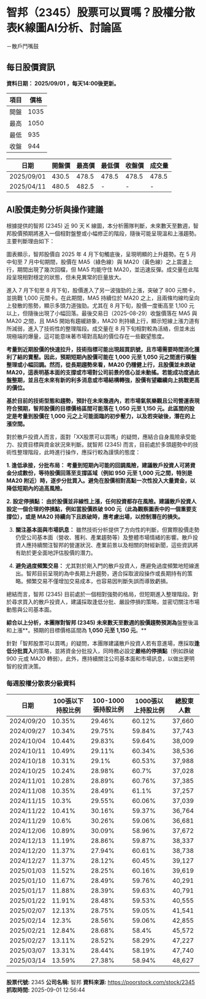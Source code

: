 # 智邦（2345）股票可以買嗎？股權分散表K線圖AI分析、討論區
－散戶鬥嘴鼓

## 每日股價資訊

**資料日期： 2025/09/01 ，每天14:00後更新。**

| 項目 | 價格 |
|------|------|
| 開盤 | 1035 |
| 最高 | 1050 |
| 最低 | 935 |
| 收盤 | 944 |

| 日期 | 開盤價 | 最高價 | 最低價 | 收盤價 | 成交量 |
|------|--------|--------|--------|--------|--------|
| 2025/09/01 | 430.5 | 478.5 | 478.5 | 478.5 | 478.5 |
| 2025/04/11 | 480.5 | 482.5 | - | - | - |

## AI股價走勢分析與操作建議

根據提供的智邦 (2345) 近 90 天 K 線圖，本分析團隊判斷，未來數天至數週，智邦股價預期將進入一個相對盤整或小幅修正的階段，隨後可能呈現溫和上漲趨勢。主要判斷理由如下：

圖表顯示，智邦股價自 2025 年 4 月下旬觸底後，呈現明顯的上升趨勢。在 5 月中旬至 7 月中旬期間，股價在 MA5（綠色線）與 MA20（黃色線）之上震盪上行，期間出現了幾次回檔，但 MA5 均能守住 MA20，並迅速反彈。成交量在此階段呈現相對穩定的狀態，但未見異常的巨量放大。

進入 7 月下旬至 8 月下旬，股價進入了另一波強勁的上漲，突破了 800 元關卡，並挑戰 1,000 元關卡。在此期間，MA5 持續位於 MA20 之上，且兩條均線均呈向上發散的態勢，顯示多頭力道強勁。尤其在 8 月下旬，股價一度衝高至 1,100 元以上，但隨後出現了小幅回落。最後交易日（2025-08-29）收盤價落在 MA5 與 MA20 之間，且 MA5 開始有趨緩跡象，MA20 則持續上行，顯示短線上漲力道有所減弱，進入了技術性的整理階段。成交量在 8 月下旬相對較為活絡，但並未出現極端的爆量，這可能意味著市場對高點的價位存在一些觀望態度。

**考量到近期股價的快速拉升，技術指標可能出現超買訊號，且市場需要時間消化獲利了結的賣壓。因此，預期短期內股價可能在 1,000 元至 1,050 元之間進行橫盤整理或小幅回調。然而，從長期趨勢來看，MA20 仍穩健上行，且股價並未跌破 MA20，這表明基本面的支撐或市場對公司前景的信心並未動搖。若能成功度過此盤整期，並且在未來有新的利多消息或市場結構轉強，股價有望繼續向上挑戰更高的價位。**

**基於目前的技術型態和趨勢，預計在未來幾週內，若市場氣氛樂觀且公司營運表現符合預期，智邦股價的目標價格區間可能落在 **1,050 元至 1,150 元**。此區間的設定是考量到股價在 1,000 元之上可能面臨的初步壓力，以及若突破後，潛在的上漲空間。**

對於散戶投資人而言，面對「XX股票可以買嗎」的疑問，應結合自身風險承受能力、投資目標與資金狀況來判斷。就智邦 (2345) 而言，目前處於多頭趨勢中的技術性整理階段，此時進行操作，應採行較為謹慎的態度：

**1.  **逢低承接，分批布局：** 考量到短期內可能的回調風險，建議散戶投資人可將資金分成數份，等待股價回落至支撐區域（例如 950 元至 1,000 元之間，特別是 MA20 附近）時，逐步分批買入。避免在股價相對高點一次性投入大量資金，以降低短期內的追高風險。**

**2.  **設定停損點：** 由於股價並非線性上漲，任何投資都存在風險。建議散戶投資人設定一個合理的停損點，例如當股價跌破 900 元（此為觀察圖表中的一個重要支撐位），或是 MA20 持續向下且跌破時，應考慮出場，以控制潛在的損失。**

3.  **關注基本面與市場訊息：** 雖然技術分析提供了方向性的判斷，但實際股價走勢仍受公司基本面（營收、獲利、產業趨勢等）及整體市場情緒的影響。散戶投資人應持續關注智邦的營運狀況、產業前景以及相關的財經新聞，這些資訊將有助於更全面地評估股價的潛力。

4.  **避免過度頻繁交易：** 尤其對於剛入門的散戶投資人，應避免過度頻繁地短線進出。智邦目前呈現的為中長期上升趨勢，適合採取波段操作或長期持有的策略。頻繁交易不僅增加交易成本，也容易因判斷失誤而導致虧損。

總結而言，智邦 (2345) 目前處於一個相對強勢的格局，但短期進入整理階段。對於尋求買入的散戶投資人，建議採取逢低分批、嚴設停損的策略，並密切關注市場動態與公司基本面。

**綜合以上分析，本團隊對智邦 (2345) 未來數天至數週的股價趨勢預測為**盤整後溫和上漲**。預期的目標價格區間為 **1,050 元至 1,150 元**。**

針對「智邦股票可以買嗎」的疑問，本團隊建議散戶投資人若有意進場，應採取**逢低分批買入**的策略，並將資金分批投入，同時務必設定**嚴格的停損點**（例如跌破 900 元或 MA20 轉弱）。此外，應持續關注公司基本面和市場訊息，以做出更明智的投資決策。

### 每週股權分散表分級資料

| 日期 | 100張以下持股比例 | 100-1000張持股比例 | 1000張以上持股比例 | 總股東人數 |
|------|-------------------|--------------------|--------------------|----------|
| 2024/09/20 | 10.35% | 29.46% | 60.12% | 37,660 |
| 2024/09/27 | 10.34% | 29.75% | 59.84% | 37,743 |
| 2024/10/04 | 10.44% | 29.83% | 59.64% | 38,009 |
| 2024/10/11 | 10.49% | 29.11% | 60.34% | 38,536 |
| 2024/10/18 | 10.31% | 29.1% | 60.53% | 37,988 |
| 2024/10/25 | 10.24% | 28.98% | 60.7% | 37,028 |
| 2024/11/01 | 10.28% | 28.89% | 60.76% | 37,385 |
| 2024/11/08 | 10.35% | 28.49% | 61.1% | 37,257 |
| 2024/11/15 | 10.3% | 29.55% | 60.06% | 37,039 |
| 2024/11/22 | 10.41% | 30.16% | 59.37% | 36,764 |
| 2024/11/29 | 10.6% | 30.26% | 59.06% | 36,681 |
| 2024/12/06 | 10.89% | 30.09% | 58.96% | 37,672 |
| 2024/12/13 | 11.19% | 28.86% | 59.87% | 38,337 |
| 2024/12/20 | 11.37% | 27.94% | 60.61% | 38,738 |
| 2024/12/27 | 11.37% | 28.12% | 60.45% | 39,127 |
| 2025/01/03 | 11.52% | 28.25% | 60.16% | 39,619 |
| 2025/01/10 | 11.67% | 28.49% | 59.76% | 40,291 |
| 2025/01/17 | 11.88% | 28.39% | 59.63% | 40,791 |
| 2025/01/22 | 11.91% | 28.48% | 59.53% | 40,555 |
| 2025/02/07 | 12.13% | 28.75% | 59.05% | 41,541 |
| 2025/02/14 | 12.3% | 28.56% | 59.06% | 42,855 |
| 2025/02/21 | 12.84% | 28.68% | 58.4% | 45,572 |
| 2025/02/27 | 13.11% | 28.52% | 58.29% | 47,227 |
| 2025/03/07 | 13.31% | 28.44% | 58.19% | 47,740 |
| 2025/03/14 | 13.59% | 27.38% | 58.94% | 48,627 |

---

**股票代號:** 2345
**公司名稱:** 智邦
**資料來源:** https://poorstock.com/stock/2345
**抓取時間:** 2025-09-01 12:56:44